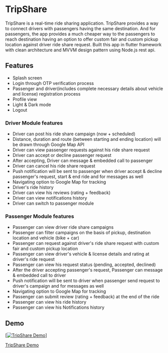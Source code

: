 # TripShare

TripShare is a real-time ride sharing application. TripShare provides a way to connect drivers with passengers having the same destination. And for passengers, the app provides a much cheaper way to the passengers to reach destination having an option to offer custom fair and custom pickup location against driver ride share request. Built this app in flutter framework with clean architecture and MVVM design pattern using Node.js rest api.

## Features
- Splash screen 
- Login through OTP verification process
- Passenger and driver(includes complete necessary details about vehicle and license) registration process
- Profile view
- Light & Dark mode
- Logout
  
### Driver Module features
- Driver can post his ride share campaign (now + scheduled)
- Distance, duration and route (between starting and ending location) will be drawn through Google Map API
- Driver can view passenger requests against his ride share request
- Driver can accept or decline passenger request
- After accepting, Driver can message & embedded call to passenger
- Driver can cancel his ride share request
- Push notification will be sent to passenger when driver accept & decline passenger's request, start & end ride and for messages as well
- Navigating option to Google Map for tracking
- Driver's ride history
- Driver can view his reviews (rating + feedback)
- Driver can view notifications history
- Driver can switch to passenger module 
  
### Passenger Module features 
- Passenger can view driver ride share campaigns
- Passenger can filter campaigns on the basis of pickup, destination location and vehicle (bike + car)
- Passenger can request against driver's ride share request with custom fair and custom pickup location
- Passenger can view driver's vehicle & license details and rating at driver's ride request
- Passenger can view his request status (pending, accepted, declined)
- After the driver accepting passenger's request, Passenger can message & embedded call to driver
- Push notification will be sent to driver when passenger send request to driver's campaign and for messages as well
- Navigating option to Google Map for tracking
- Passenger can submit review (rating + feedback) at the end of the ride
- Passenger can view his ride history
- Passenger can view his Notifications history 


## Demo


[[![TripShare Demo](https://github.com/zahid852/Ride-Sharing-Mobile-App/assets/106549154/d5521e41-d874-478e-9f11-6c5547bf6ddc)](https://www.linkedin.com/posts/zahidyousaf7_app-fluttercommunity-flutterdev-activity-7025519414288482304-saHO?utm_source=share&utm_medium=member_desktop)]

[TripShare Demo](https://www.linkedin.com/posts/zahidyousaf7_app-fluttercommunity-flutterdev-activity-7025522984773681152-Q-Vg?utm_source=share&utm_medium=member_desktop)
